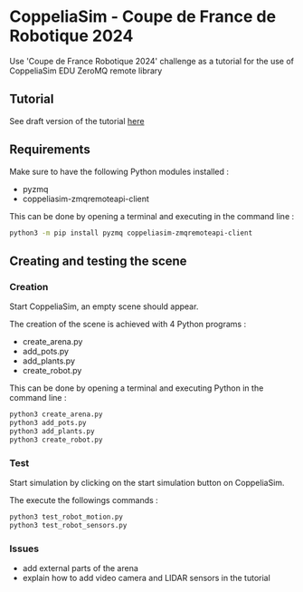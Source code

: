 # CoppeliaSim - Coupe de France de Robotique 2024

Use 'Coupe de France Robotique 2024' challenge as a tutorial for the use of CoppeliaSim EDU ZeroMQ remote library

## Tutorial

See draft version of the tutorial [here](./docs/tutorial_2023.pdf)

## Requirements

Make sure to have the following Python modules installed :
 * pyzmq
 * coppeliasim-zmqremoteapi-client

This can be done by opening a terminal and executing in the command line :
 ```bash
python3 -m pip install pyzmq coppeliasim-zmqremoteapi-client
 ```

## Creating and testing the scene

### Creation

Start CoppeliaSim, an empty scene should appear.

The creation of the scene is achieved with 4 Python programs :
 * create_arena.py
 * add_pots.py
 * add_plants.py
 * create_robot.py

This can be done by opening a terminal and executing Python in the command line :
```bash
python3 create_arena.py
python3 add_pots.py
python3 add_plants.py
python3 create_robot.py
```


### Test

Start simulation by clicking on the start simulation button on CoppeliaSim.

The execute the followings commands :
```bash
python3 test_robot_motion.py
python3 test_robot_sensors.py
```

### Issues

* add external parts of the arena
* explain how to add video camera and LIDAR sensors in the tutorial
 

